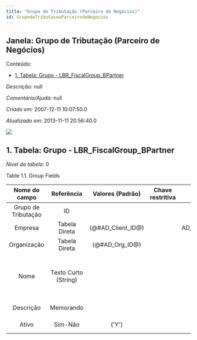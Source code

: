 ```yaml
---
title: "Grupo de Tributação (Parceiro de Negócios)"
id: GrupodeTributacaoParceirodeNegocios
---
```

<div id="d112729e1" class="section chapter">

<div class="titlepage">

<div>

<div>

## Janela: Grupo de Tributação (Parceiro de Negócios)

</div>

</div>

</div>

<div class="toc">

<div class="toc-title">

Conteúdo:

</div>

  - <span class="section">[1. Tabela: Grupo -
    LBR\_FiscalGroup\_BPartner](#d112729e23)</span>

</div>

<span class="emphasis">*Descrição:* </span> null

<span class="emphasis">*Comentário/Ajuda:* </span>null

<span class="emphasis"> *Criado em:* </span>2007-12-11 10:07:50.0

<span class="emphasis">*Atualizado em:* </span>2013-11-11 20:56:40.0

![](/img/manual/GrupodeTributacaoParceirodeNegocios.png)

<div id="d112729e23" class="section section">

<div class="titlepage">

<div>

<div>

## 1. Tabela: Grupo - LBR\_FiscalGroup\_BPartner

</div>

</div>

</div>

<span class="emphasis">*Nível da tabela:* </span>0

</div>

<div id="d112729e30" class="table">

<div class="table-title">

Table 1.1. Group
Fields

</div>

<div class="table-contents">

|    Nome do campo    |      Referência      |   Valores (Padrão)   | Chave restritiva |                Regra de validação                |                  Descrição                   |                                                               Comentário/Ajuda                                                               |
| :-----------------: | :------------------: | :------------------: | :--------------: | :----------------------------------------------: | :------------------------------------------: | :------------------------------------------------------------------------------------------------------------------------------------------: |
| Grupo de Tributação |          ID          |                      |                  |                                                  | Primary key table LBR\_FiscalGroup\_BPartner |                                                 Primary key table LBR\_FiscalGroup\_BPartner                                                 |
|       Empresa       |    Tabela Direta     | (@\#AD\_Client\_ID@) |                  |   AD\_Client.AD\_Client\_ID=@\#AD\_Client\_ID@   |      (semelhante ao primeiro relatório)      |                                                             (ver o mesmo acima)                                                              |
|     Organização     |    Tabela Direta     |  (@\#AD\_Org\_ID@)   |                  | (AD\_Org.IsSummary='N' OR AD\_Org.AD\_Org\_ID=0) |      (semelhante ao primeiro relatório)      |                                                             (ver o mesmo acima)                                                              |
|        Nome         | Texto Curto (String) |                      |                  |                                                  |    Alphanumeric identifier of the entity     | The name of an entity (record) is used as an default search option in addition to the search key. The name is up to 60 characters in length. |
|      Descrição      |      Memorando       |                      |                  |                                                  |   Optional short description of the record   |                                                 A description is limited to 255 characters.                                                  |
|        Ativo        |       Sim-Não        |        ('Y')         |                  |                                                  |      (semelhante ao primeiro relatório)      |                                                             (ver o mesmo acima)                                                              |

</div>

</div>

  

</div>
